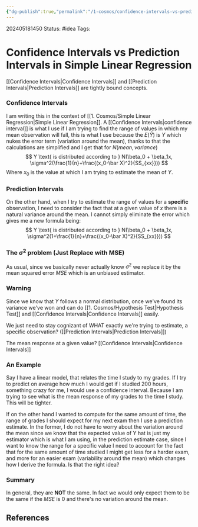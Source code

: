 ```yaml
---
{"dg-publish":true,"permalink":"/1-cosmos/confidence-intervals-vs-prediction-intervals/"}
---
```



202405181450
Status: #idea
Tags: 
# Confidence Intervals vs Prediction Intervals in Simple Linear Regression
[[Confidence Intervals\|Confidence Intervals]] and [[Prediction Intervals\|Prediction Intervals]] are tightly bound concepts. 

### Confidence Intervals
I am writing this in the context of [[1. Cosmos/Simple Linear Regression\|Simple Linear Regression]]. A [[Confidence Intervals\|confidence interval]] is what I use if I am trying to find the range of values in which my mean observation will fall, this is what I use because the $E(\hat Y)$ is $Y$ which nukes the error term (variation around the mean), thanks to that the calculations are simplified and I get that for $N(mean, variance)$
$$
Y \text{ is distributed according to }  N(\beta_0 + \beta_1x, \sigma^2(\frac{1}{n}+\frac{(x_0-\bar X)^2}{SS_{xx}}))
$$
Where $x_0$ is the value at which I am trying to estimate the mean of $Y$.

### Prediction  Intervals
On the other hand, when I try to estimate the range of values for a **specific** observation, I need to consider the fact that at a given value of $x$ there is a natural variance around the mean. I cannot simply eliminate the error which gives me a new formula being:
$$
Y \text{ is distributed according to }  N(\beta_0 + \beta_1x, \sigma^2(1+\frac{1}{n}+\frac{(x_0-\bar X)^2}{SS_{xx}}))
$$
### The $\sigma^2$ problem (Just Replace with MSE)
As usual, since we basically never actually know $\sigma^2$ we replace it by the mean squared error $MSE$ which is an unbiased estimator. 
### Warning
Since we know that $Y$ follows a normal distribution, once we've found its variance we've won and can do [[1. Cosmos/Hypothesis Test\|Hypothesis Test]] and [[Confidence Intervals\|Confidence Intervals]] easily. 

We just need to stay cognizant of WHAT exactly we're trying to estimate, a specific observation? ([[Prediction Intervals\|Prediction Intervals]]) 

The mean response at a given value? [[Confidence Intervals\|Confidence Intervals]]

### An Example
Say I have a linear model, that relates the time I study to my grades. If I try to predict on average how much I would get if I studied 200 hours, something crazy for me, I would use a confidence interval. Because I am trying to see what is the mean response of my grades to the time I study. This will be tighter.

If on the other hand I wanted to compute for the same amount of time, the range of grades I should expect for my next exam then I use a prediction estimate. In the former, I do not have to worry about the variation around the mean since we know that the expected value of Y hat is just my estimator which is what I am using, in the prediction estimate case, since I want to know the range for a specific value I need to account for the fact that for the same amount of time studied I might get less for a harder exam, and more for an easier exam (variability around the mean) which changes how I derive the formula. Is that the right idea?

### Summary
In general, they are **NOT** the same. In fact we would only expect them to be the same if the $MSE$ is $0$ and there's no variation around the mean.

## References
